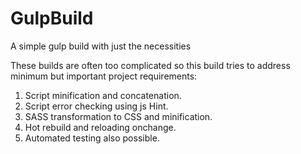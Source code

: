 # GulpBuild
A simple gulp build with just the necessities

These builds are often too complicated so this build tries to address minimum but important project requirements: <br/>

1) Script minification and concatenation. <br/>
2) Script error checking using js Hint. <br/>
3) SASS transformation to CSS and minification. <br/>
4) Hot rebuild and reloading onchange. <br/>
5) Automated testing also possible.
